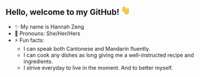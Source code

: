 ## Hello, welcome to my GitHub! <img src="wave.gif" height="25px" width="25px">

- :sparkles: My name is Hannah Zeng
- :woman: Pronouns: She/Her/Hers
- ⚡ Fun facts: 
   * I can speak both Cantonese and Mandarin fluently.     
   * I can cook any dishes as long giving me a well-instructed recipe and ingredients.
   * I strive everyday to live in the moment. And to better myself.
               


<!--
**hzeng33/hzeng33** is a ✨ _special_ ✨ repository because its `README.md` (this file) appears on your GitHub profile.

Here are some ideas to get you started:

- 🔭 I’m currently working on ...
- 🌱 I’m currently learning ...
- 👯 I’m looking to collaborate on ...
- 🤔 I’m looking for help with ...
- 💬 Ask me about ...
- 📫 How to reach me: ...
- 😄 Pronouns: ...
- ⚡ Fun fact: ...
-->
